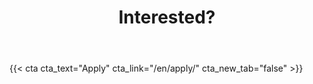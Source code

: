 ﻿---
# An instance of the Blank widget.
# Documentation: https://sourcethemes.com/academic/docs/page-builder/
widget: blank

# Activate this widget? true/false
active: true

# This file represents a page section.
headless: true

# Order that this section appears on the page.
weight: 35

title: Interested?

design:
  columns: "2"

  #spacing:
  #  padding: ["20px", "0", "20px", "0"]

---

{{< cta cta_text="Apply" cta_link="/en/apply/" cta_new_tab="false" >}}